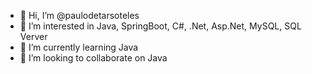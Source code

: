 - 👋 Hi, I’m @paulodetarsoteles
- 👀 I’m interested in Java, SpringBoot, C#, .Net, Asp.Net, MySQL, SQL Verver
- 🌱 I’m currently learning Java
- 💞️ I’m looking to collaborate on Java

<!---
paulodetarsoteles/paulodetarsoteles is a ✨ special ✨ repository because its `README.md` (this file) appears on your GitHub profile.
You can click the Preview link to take a look at your changes.
--->
